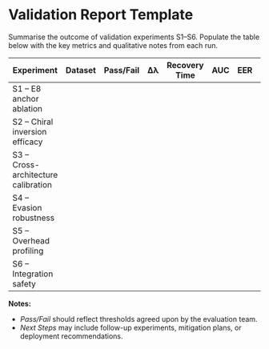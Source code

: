 # Validation Report Template

Summarise the outcome of validation experiments S1–S6. Populate the table
below with the key metrics and qualitative notes from each run.

| Experiment | Dataset | Pass/Fail | Δλ | Recovery Time | AUC | EER | v̂_r | FP/TPR Drift | QoS Δ | Overhead | Notes | Next Steps |
|-----------|---------|-----------|---|---------------|-----|-----|-----|---------------|--------|----------|-------|-----------|
| S1 – E8 anchor ablation | | | | | | | | | | | | |
| S2 – Chiral inversion efficacy | | | | | | | | | | | | |
| S3 – Cross-architecture calibration | | | | | | | | | | | | |
| S4 – Evasion robustness | | | | | | | | | | | | |
| S5 – Overhead profiling | | | | | | | | | | | | |
| S6 – Integration safety | | | | | | | | | | | | |

**Notes:**
- *Pass/Fail* should reflect thresholds agreed upon by the evaluation team.
- *Next Steps* may include follow-up experiments, mitigation plans, or
  deployment recommendations.
